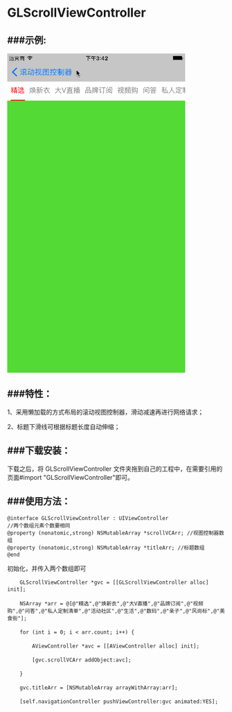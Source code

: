 # GLScrollViewController
###示例:
-----

![img](https://github.com/shuizhuyu1015/GLScrollViewController/blob/master/ScrollViewController/test.gif)

###特性：
-----

1、采用懒加载的方式布局的滚动视图控制器，滑动减速再进行网络请求；

2、标题下滑线可根据标题长度自动伸缩；

###下载安装：
-----

下载之后，将 GLScrollViewController 文件夹拖到自己的工程中，在需要引用的页面#import "GLScrollViewController"即可。

###使用方法：
-----

```
@interface GLScrollViewController : UIViewController
//两个数组元素个数要相同
@property (nonatomic,strong) NSMutableArray *scrollVCArr; //视图控制器数组
@property (nonatomic,strong) NSMutableArray *titleArr; //标题数组
@end
```

初始化，并传入两个数组即可

```
    GLScrollViewController *gvc = [[GLScrollViewController alloc] init];
    
    NSArray *arr = @[@"精选",@"焕新衣",@"大V直播",@"品牌订阅",@"视频购",@"问答",@"私人定制清单",@"活动社区",@"生活",@"数码",@"亲子",@"风尚标",@"美食街"];
    
    for (int i = 0; i < arr.count; i++) {
    
        AViewController *avc = [[AViewController alloc] init];
        
        [gvc.scrollVCArr addObject:avc];
        
    }
    
    gvc.titleArr = [NSMutableArray arrayWithArray:arr];
    
    [self.navigationController pushViewController:gvc animated:YES];
    
```
